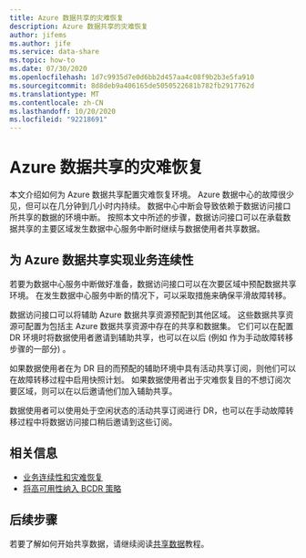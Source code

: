 ```yaml
---
title: Azure 数据共享的灾难恢复
description: Azure 数据共享的灾难恢复
author: jifems
ms.author: jife
ms.service: data-share
ms.topic: how-to
ms.date: 07/30/2020
ms.openlocfilehash: 1d7c9935d7e0d6bb2d457aa4c08f9b2b3e5fa910
ms.sourcegitcommit: 8d8deb9a406165de5050522681b782fb2917762d
ms.translationtype: MT
ms.contentlocale: zh-CN
ms.lasthandoff: 10/20/2020
ms.locfileid: "92218691"
---
```

# <a name="disaster-recovery-for-azure-data-share"></a>Azure 数据共享的灾难恢复

本文介绍如何为 Azure 数据共享配置灾难恢复环境。 Azure 数据中心的故障很少见，但可以在几分钟到几小时内持续。 数据中心中断会导致依赖于数据访问接口所共享的数据的环境中断。 按照本文中所述的步骤，数据访问接口可以在承载数据共享的主要区域发生数据中心服务中断时继续与数据使用者共享数据。 

## <a name="achieving-business-continuity-for-azure-data-share"></a>为 Azure 数据共享实现业务连续性

若要为数据中心服务中断做好准备，数据访问接口可以在次要区域中预配数据共享环境。 在发生数据中心服务中断的情况下，可以采取措施来确保平滑故障转移。 

数据访问接口可以将辅助 Azure 数据共享资源预配到其他区域。 这些数据共享资源可配置为包括主 Azure 数据共享资源中存在的共享和数据集。 它们可以在配置 DR 环境时将数据使用者邀请到辅助共享，也可以在以后 (例如 作为手动故障转移步骤的一部分) 。

如果数据使用者在为 DR 目的而预配的辅助环境中具有活动共享订阅，则他们可以在故障转移过程中启用快照计划。 如果数据使用者出于灾难恢复目的不想订阅次要区域，则可以在以后邀请他们加入辅助共享。 

数据使用者可以使用处于空闲状态的活动共享订阅进行 DR，也可以在手动故障转移过程中将数据访问接口稍后邀请到这些订阅。 

## <a name="related-information"></a>相关信息

- [业务连续性和灾难恢复](../best-practices-availability-paired-regions.md)
- [将高可用性纳入 BCDR 策略](/azure/architecture/solution-ideas/articles/build-high-availability-into-your-bcdr-strategy)

## <a name="next-steps"></a>后续步骤

若要了解如何开始共享数据，请继续阅读[共享数据](share-your-data.md)教程。